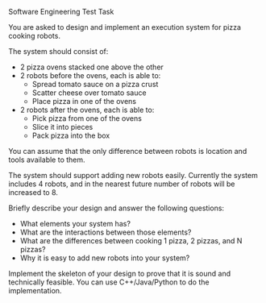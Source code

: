 Software Engineering Test Task

You are asked to design and implement an execution system for pizza cooking
robots.

The system should consist of:
- 2 pizza ovens stacked one above the other	
- 2 robots before the ovens, each is able to:
	- Spread tomato sauce on a pizza crust
	- Scatter cheese over tomato sauce
	- Place pizza in one of the ovens
- 2 robots after the ovens, each is able to:
	- Pick pizza from one of the ovens
	- Slice it into pieces
	- Pack pizza into the box

You can assume that the only difference between robots is location and tools
available to them.

The system should support adding new robots easily. Currently the system includes
4 robots, and in the nearest future number of robots will be increased to 8.

Briefly describe your design and answer the following questions:
- What elements your system has?
- What are the interactions between those elements?
- What are the differences between cooking 1 pizza, 2 pizzas, and N pizzas?
- Why it is easy to add new robots into your system?
	
Implement the skeleton of your design to prove that it is sound and technically
feasible. You can use C++/Java/Python to do the implementation.
